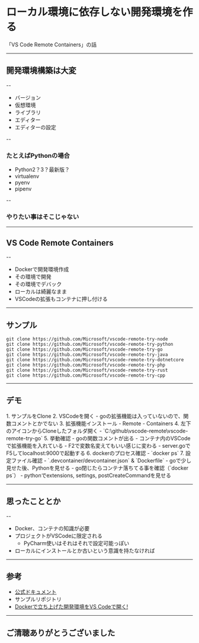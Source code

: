 <style type="text/css">
  .reveal h1,
  .reveal h2,
  .reveal h3,
  .reveal h4,
  .reveal h5,
  .reveal h6 {
    text-transform: none;
  }
</style>

# ローカル環境に依存しない開発環境を作る
「VS Code Remote Containers」の話

---

## 開発環境構築は大変

--

- バージョン
- 仮想環境
- ライブラリ
- エディター
- エディターの設定

--

### たとえばPythonの場合
- Python2？3？最新版？
- virtualenv
- pyenv
- pipenv

--

### やりたい事はそこじゃない

---

## VS Code Remote Containers

--

- Dockerで開発環境作成
- その環境で開発
- その環境でデバック
- ローカルは綺麗なまま
- VSCodeの拡張もコンテナに押し付ける

---

## サンプル
```
git clone https://github.com/Microsoft/vscode-remote-try-node
git clone https://github.com/Microsoft/vscode-remote-try-python
git clone https://github.com/Microsoft/vscode-remote-try-go
git clone https://github.com/Microsoft/vscode-remote-try-java
git clone https://github.com/Microsoft/vscode-remote-try-dotnetcore
git clone https://github.com/Microsoft/vscode-remote-try-php
git clone https://github.com/Microsoft/vscode-remote-try-rust
git clone https://github.com/Microsoft/vscode-remote-try-cpp
```
---

## デモ

<aside class="notes">
1. サンプルをClone
2. VSCodeを開く
    - goの拡張機能は入っていないので、関数コメントとかでない
3. 拡張機能インストール
    - Remote - Containers
4. 左下のアイコンからCloneしたフォルダ開く
    - `C:\github\vscode-remote\vscode-remote-try-go`
5. 挙動確認
    - goの関数コメントが出る
        - コンテナ内のVSCodeで拡張機能を入れている
    - F2で変数名変えてもいい感じに変わる
    - server.goでF5してlocalhost:9000で起動する
6. dockerのプロセス確認
    - `docker ps`
7. 設定ファイル確認
    - `.devcontainer/devcontainer.json` & `Dockerfile`
    - goで少し見せた後、Pythonを見せる
    - go閉じたらコンテナ落ちてる事を確認（`docker ps`）
    - pythonでextensions, settings, postCreateCommandを見せる
</aside>

---

## 思ったこととか

--

- Docker、コンテナの知識が必要
- プロジェクトがVSCodeに限定される
  - PyCharm使いはそれはそれで設定可能っぽい
- ローカルにインストールとか古いという意識を持たなければ

---

## 参考
- [公式ドキュメント](https://code.visualstudio.com/docs/remote/remote-overview)
- サンプルリポジトリ
- [Dockerで立ち上げた開発環境をVS Codeで開く!](https://qiita.com/yoskeoka/items/01c52c069123e0298660)

---

## ご清聴ありがとうございました